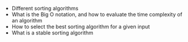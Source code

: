* Different sorting algorithms
* What is the Big O notation, and how to evaluate the time complexity of an algorithm
* How to select the best sorting algorithm for a given input
* What is a stable sorting algorithm
